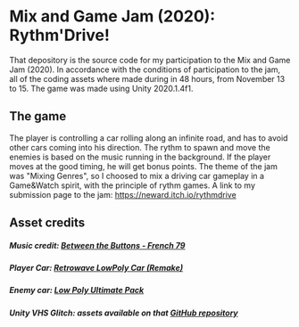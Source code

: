# Mix and Game Jam (2020): Rythm'Drive!

That depository is the source code for my participation to the Mix and Game Jam (2020). In accordance with the conditions of participation to the jam, all of the coding assets where made during in 48 hours, from November 13 to 15. The game was made using Unity 2020.1.4f1.

## The game

The player is controlling a car rolling along an infinite road, and has to avoid other cars coming into his direction. The rythm to spawn and move the enemies is based on the music running in the background. If the player moves at the good timing, he will get bonus points.
The theme of the jam was "Mixing Genres", so I choosed to mix a driving car gameplay in a Game&Watch spirit, with the principle of rythm games.
A link to my submission page to the jam: https://neward.itch.io/rythmdrive


## Asset credits

##### Music credit: [Between the Buttons - French 79](https://www.youtube.com/watch?v=lbb316gp78A)
##### Player Car: [Retrowave LowPoly Car (Remake)](https://sketchfab.com/3d-models/retrowave-lowpoly-car-remake-81c1d168da1a42e0a554dc295e289044)
##### Enemy car: [Low Poly Ultimate Pack](https://assetstore.unity.com/packages/3d/props/low-poly-ultimate-pack-54733)
##### Unity VHS Glitch: assets available on that [GitHub repository](https://github.com/New4rd/unity-vhsglitch)
